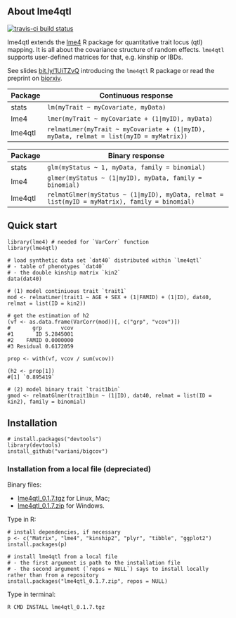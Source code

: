 ## About lme4qtl

[![travis-ci build status](https://travis-ci.org/variani/lme4qtl.svg?branch=master)](https://travis-ci.org/variani/lme4qtl)


lme4qtl extends the [lme4](https://github.com/lme4/lme4) R package for quantitative trait locus (qtl) mapping. It is all about the covariance structure of random effects. `lme4qtl` supports user-defined matrices for that,
e.g. kinship or IBDs.

See slides [bit.ly/1UiTZvQ](http://bit.ly/1UiTZvQ) introducing the `lme4qtl` R package or read the preprint on [biorxiv](http://biorxiv.org/content/early/2017/05/18/139816.1).

|  Package | Continuous response |
|----------|---------------------|
| stats   | `lm(myTrait ~ myCovariate, myData)` |
| lme4    | `lmer(myTrait ~ myCovariate + (1\|myID), myData)` |
| lme4qtl | `relmatLmer(myTrait ~ myCovariate + (1\|myID), myData, relmat = list(myID = myMatrix))` |

|  Package | Binary response |
|----------|---------------------|
| stats    | `glm(myStatus ~ 1, myData, family = binomial)` |
| lme4    | `glmer(myStatus ~ (1\|myID), myData, family = binomial)` |
| lme4qtl | `relmatGlmer(myStatus ~ (1\|myID), myData, relmat = list(myID = myMatrix), family = binomial)` |


## Quick start

```
library(lme4) # needed for `VarCorr` function
library(lme4qtl)

# load synthetic data set `dat40` distributed within `lme4qtl`
# - table of phenotypes `dat40`
# - the double kinship matrix `kin2`
data(dat40)

# (1) model continiuous trait `trait1`
mod <- relmatLmer(trait1 ~ AGE + SEX + (1|FAMID) + (1|ID), dat40, relmat = list(ID = kin2))

# get the estimation of h2
(vf <- as.data.frame(VarCorr(mod))[, c("grp", "vcov")])
#       grp      vcov
#1       ID 5.2845001
#2    FAMID 0.0000000
#3 Residual 0.6172059

prop <- with(vf, vcov / sum(vcov))

(h2 <- prop[1]) 
#[1] `0.895419`

# (2) model binary trait `trait1bin`
gmod <- relmatGlmer(trait1bin ~ (1|ID), dat40, relmat = list(ID = kin2), family = binomial)
```

## Installation

```
# install.packages("devtools")
library(devtools)
install_github("variani/bigcov")
```

### Installation from a local file (depreciated)

Binary files:

- [lme4qtl_0.1.7.tgz](https://github.com/variani/lme4qtl/releases/download/v0.1.7/lme4qtl_0.1.7.tgz) for Linux, Mac;
- [lme4qtl_0.1.7.zip](https://github.com/variani/lme4qtl/releases/download/v0.1.7/lme4qtl_0.1.7.zip) for Windows.

Type in R:

```
# install dependencies, if necessary
p <- c("Matrix", "lme4", "kinship2", "plyr", "tibble", "ggplot2")
install.packages(p)

# install lme4qtl from a local file
# - the first argument is path to the installation file
# - the second argument (`repos = NULL`) says to install locally rather than from a repository
install.packages("lme4qtl_0.1.7.zip", repos = NULL)
```

Type in terminal:

```
R CMD INSTALL lme4qtl_0.1.7.tgz
```

